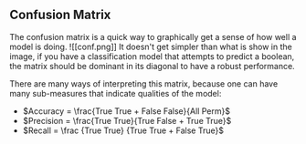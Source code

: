 ## Confusion Matrix

The confusion matrix is a quick way to graphically get a sense of how well a model is doing. 
![[conf.png]]
It doesn't get simpler than what is show in the image, if you have a classification model that attempts to predict a boolean, the matrix should be dominant in its diagonal to have a robust performance.

There are many ways of interpreting this matrix, because one can have many sub-measures that indicate qualities of the model: 

- $Accuracy = \frac{True True + False False}{All Perm}$
- $Precision = \frac{True True}{True False + True True}$
- $Recall = \frac {True True} {True True + False True}$
